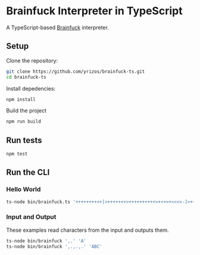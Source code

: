 # Brainfuck Interpreter in TypeScript

A TypeScript-based [Brainfuck](https://en.wikipedia.org/wiki/Brainfuck) interpreter.

## Setup

Clone the repository:

```sh
git clone https://github.com/yrizos/brainfuck-ts.git
cd brainfuck-ts
```

Install depedencies:

```sh
npm install
```

Build the project

```sh
npm run build
```

## Run tests

```sh
npm test
```

## Run the CLI

### Hello World

```sh
ts-node bin/brainfuck.ts '++++++++++[>+++++++>++++++++++>+++>+<<<<-]>++.>+.+++++++..+++.>++.<<+++++++++++++++.>.+++.------.--------.>+.'
```

### Input and Output

These examples read characters from the input and outputs them.

```sh
ts-node bin/brainfuck ',.' 'A'
ts-node bin/brainfuck ',.,.,.' 'ABC'
```
